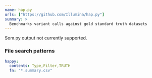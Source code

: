 ```yaml
---
name: hap.py
urls: ["https://github.com/Illumina/hap.py"]
summary: >
  Benchmarks variant calls against gold standard truth datasets
---
```


Som.py output not currently supported.

### File search patterns

```yaml
happy:
  contents: Type,Filter,TRUTH
  fn: "*.summary.csv"
```
